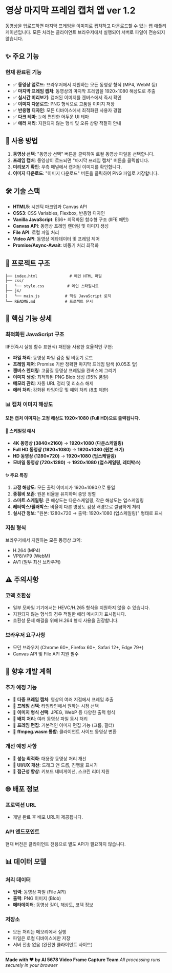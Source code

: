 # 영상 마지막 프레임 캡처 앱 ver 1.2

동영상을 업로드하면 마지막 프레임을 이미지로 캡처하고 다운로드할 수 있는 웹 애플리케이션입니다. 모든 처리는 클라이언트 브라우저에서 실행되어 서버로 파일이 전송되지 않습니다.

## ✨ 주요 기능

### 현재 완료된 기능
- ✅ **동영상 업로드**: 브라우저에서 지원하는 모든 동영상 형식 (MP4, WebM 등)
- ✅ **마지막 프레임 캡처**: 동영상의 마지막 프레임을 1920×1080 해상도로 추출
- ✅ **실시간 미리보기**: 캡처된 이미지를 캔버스에서 즉시 확인
- ✅ **이미지 다운로드**: PNG 형식으로 고품질 이미지 저장
- ✅ **반응형 디자인**: 모든 디바이스에서 최적화된 사용자 경험
- ✅ **다크 테마**: 눈에 편안한 어두운 UI 테마
- ✅ **에러 처리**: 지원되지 않는 형식 및 오류 상황 적절히 안내

## 🚀 사용 방법

1. **동영상 선택**: "동영상 선택" 버튼을 클릭하여 로컬 동영상 파일을 선택합니다.
2. **프레임 캡처**: 동영상이 로드되면 "마지막 프레임 캡처" 버튼을 클릭합니다.
3. **미리보기 확인**: 우측 패널에서 캡처된 이미지를 확인합니다.
4. **이미지 다운로드**: "이미지 다운로드" 버튼을 클릭하여 PNG 파일로 저장합니다.

## 🛠 기술 스택

- **HTML5**: 시맨틱 마크업과 Canvas API
- **CSS3**: CSS Variables, Flexbox, 반응형 디자인
- **Vanilla JavaScript**: ES6+ 최적화된 함수형 구조 (IIFE 패턴)
- **Canvas API**: 동영상 프레임 렌더링 및 이미지 생성
- **File API**: 로컬 파일 처리
- **Video API**: 동영상 메타데이터 및 프레임 제어
- **Promise/Async-Await**: 비동기 처리 최적화

## 📁 프로젝트 구조

```
├── index.html              # 메인 HTML 파일
├── css/
│   └── style.css          # 메인 스타일시트
├── js/
│   └── main.js           # 핵심 JavaScript 로직
└── README.md             # 프로젝트 문서
```

## 🎯 핵심 기능 상세

### 최적화된 JavaScript 구조
IIFE(즉시 실행 함수 표현식) 패턴을 사용한 효율적인 구현:

- **파일 처리**: 동영상 파일 검증 및 비동기 로드
- **프레임 제어**: Promise 기반 정확한 마지막 프레임 탐색 (0.05초 앞)
- **캔버스 렌더링**: 고품질 동영상 프레임을 캔버스에 그리기
- **이미지 생성**: 최적화된 PNG Blob 생성 (95% 품질)
- **메모리 관리**: 자동 URL 정리 및 리소스 해제
- **에러 처리**: 강화된 타임아웃 및 예외 처리 (8초 제한)

### 📊 캡처 이미지 해상도

**모든 캡처 이미지는 고정 해상도 1920×1080 (Full HD)으로 출력됩니다.**

#### 🎯 스케일링 예시
- **4K 동영상 (3840×2160)** → **1920×1080 (다운스케일링)**
- **Full HD 동영상 (1920×1080)** → **1920×1080 (원본 크기)**
- **HD 동영상 (1280×720)** → **1920×1080 (업스케일링)**
- **모바일 동영상 (720×1280)** → **1920×1080 (업스케일링, 레터박스)**

#### ✨ 주요 특징
1. **고정 해상도**: 모든 출력 이미지가 1920×1080으로 통일
2. **종횡비 보존**: 원본 비율을 유지하며 중앙 정렬
3. **스마트 스케일링**: 큰 해상도는 다운스케일링, 작은 해상도는 업스케일링
4. **레터박스/필러박스**: 비율이 다른 영상도 검정 배경으로 깔끔하게 처리
5. **실시간 정보**: "원본: 1280×720 → 출력: 1920×1080 (업스케일링)" 형태로 표시

### 지원 형식
브라우저에서 지원하는 모든 동영상 코덱:
- H.264 (MP4)
- VP8/VP9 (WebM)
- AV1 (일부 최신 브라우저)

## ⚠️ 주의사항

### 코덱 호환성
- 일부 모바일 기기에서는 HEVC/H.265 형식을 지원하지 않을 수 있습니다.
- 지원되지 않는 형식의 경우 적절한 에러 메시지가 표시됩니다.
- 호환성 문제 해결을 위해 H.264 형식 사용을 권장합니다.

### 브라우저 요구사항
- 모던 브라우저 (Chrome 60+, Firefox 60+, Safari 12+, Edge 79+)
- Canvas API 및 File API 지원 필수

## 🔮 향후 개발 계획

### 추가 예정 기능
- 🔄 **다중 프레임 캡처**: 영상의 여러 지점에서 프레임 추출
- 🔄 **프레임 선택**: 타임라인에서 원하는 시점 선택
- 🔄 **이미지 형식 선택**: JPEG, WebP 등 다양한 출력 형식
- 🔄 **배치 처리**: 여러 동영상 파일 동시 처리
- 🔄 **프레임 편집**: 기본적인 이미지 편집 기능 (크롭, 필터)
- 🔄 **ffmpeg.wasm 통합**: 클라이언트 사이드 동영상 변환

### 개선 예정 사항
- 🔄 **성능 최적화**: 대용량 동영상 처리 개선
- 🔄 **UI/UX 개선**: 드래그 앤 드롭, 진행률 표시기
- 🔄 **접근성 향상**: 키보드 네비게이션, 스크린 리더 지원

## 🌐 배포 정보

### 프로덕션 URL
- 개발 완료 후 배포 URL이 제공됩니다.

### API 엔드포인트
현재 버전은 클라이언트 전용으로 별도 API가 필요하지 않습니다.

## 📊 데이터 모델

### 처리 데이터
- **입력**: 동영상 파일 (File API)
- **출력**: PNG 이미지 (Blob)
- **메타데이터**: 동영상 길이, 해상도, 코덱 정보

### 저장소
- 모든 처리는 메모리에서 실행
- 파일은 로컬 디바이스에만 저장
- 서버 전송 없음 (완전한 클라이언트 사이드)

---

**Made with ❤️ by AI 5678 Video Frame Capture Team**
*All processing runs securely in your browser*